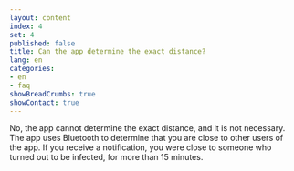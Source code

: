 ```yaml
---
layout: content
index: 4
set: 4
published: false
title: Can the app determine the exact distance?
lang: en
categories:
- en
- faq
showBreadCrumbs: true
showContact: true
---
```

No, the app cannot determine the exact distance, and it is not necessary. The app uses Bluetooth to determine that you are close to other users of the app. If you receive a notification, you were close to someone who turned out to be infected, for more than 15 minutes.
